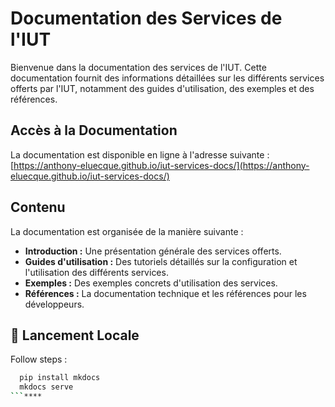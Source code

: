 # Documentation des Services de l'IUT

Bienvenue dans la documentation des services de l'IUT. Cette documentation fournit des informations détaillées sur les différents services offerts par l'IUT, notamment des guides d'utilisation, des exemples et des références.

## Accès à la Documentation

La documentation est disponible en ligne à l'adresse suivante : [https://anthony-eluecque.github.io/iut-services-docs/](https://anthony-eluecque.github.io/iut-services-docs/)

## Contenu

La documentation est organisée de la manière suivante :

- **Introduction :** Une présentation générale des services offerts.
- **Guides d'utilisation :** Des tutoriels détaillés sur la configuration et l'utilisation des différents services.
- **Exemples :** Des exemples concrets d'utilisation des services.
- **Références :** La documentation technique et les références pour les développeurs.

## 🚀 Lancement Locale

Follow steps :

```bash
  pip install mkdocs
  mkdocs serve
```****

